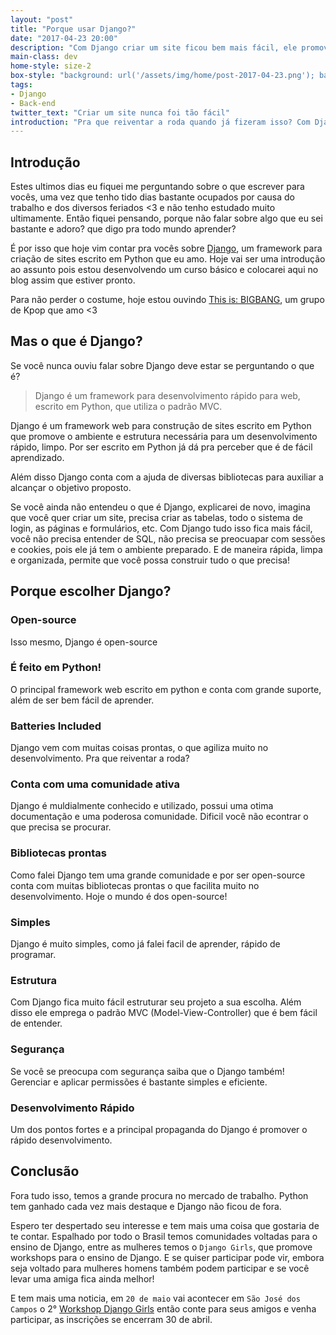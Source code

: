 ```yaml
---
layout: "post"
title: "Porque usar Django?"
date: "2017-04-23 20:00"
description: "Com Django criar um site ficou bem mais fácil, ele promove o ambiente e estrutura necessária e tudo isso de graça!"
main-class: dev
home-style: size-2
box-style: "background: url('/assets/img/home/post-2017-04-23.png'); background-color: #092E20; background-repeat: no-repeat; background-size: contain; background-position: center;"
tags:
- Django
- Back-end
twitter_text: "Criar um site nunca foi tão fácil"
introduction: "Pra que reiventar a roda quando já fizeram isso? Com Django criar sites nunca foi tão facil!"
---
```


## Introdução

Estes ultimos dias eu fiquei me perguntando sobre o que escrever para vocês, uma vez que
tenho tido dias bastante ocupados por causa do trabalho e dos diversos feriados <3
e não tenho estudado muito ultimamente. Então fiquei pensando, porque não falar sobre
algo que eu sei bastante e adoro? que digo pra todo mundo aprender?

É por isso que hoje vim contar pra vocês sobre [Django](https://www.djangoproject.com/), um framework para criação de
sites escrito em Python que eu amo. Hoje vai ser uma introdução ao assunto pois estou
desenvolvendo um curso básico e colocarei aqui no blog assim que estiver pronto.

Para não perder o costume, hoje estou ouvindo [This is: BIGBANG](https://open.spotify.com/user/spotify/playlist/37i9dQZF1DWVw3oyaj4jsN), um
grupo de Kpop que amo <3


## Mas o que é Django?

Se você nunca ouviu falar sobre Django deve estar se perguntando o que é?

> Django é um framework para desenvolvimento rápido para web, escrito em Python, que utiliza o padrão MVC.

Django é um framework web para construção de sites escrito em Python que promove o ambiente e estrutura
necessária para um desenvolvimento rápido, limpo. Por ser escrito em Python já dá pra perceber
que é de fácil aprendizado.

Além disso Django conta com a ajuda de diversas bibliotecas para auxiliar a alcançar o objetivo proposto.

Se você ainda não entendeu o que é Django, explicarei de novo, imagina que você quer criar um site, precisa criar as tabelas, todo o sistema de login,
as páginas e formulários, etc. Com Django tudo isso fica mais fácil, você não precisa entender de SQL, não precisa se preocuapar
com sessões e cookies, pois ele já tem o ambiente preparado. E de maneira rápida, limpa e organizada, permite que você
possa construir tudo o que precisa!

## Porque escolher Django?

### Open-source
Isso mesmo, Django é open-source

### É feito em Python!
O principal framework web escrito em python e conta com grande suporte, além de ser bem fácil de aprender.

### Batteries Included
Django vem com muitas coisas prontas, o que agiliza muito no desenvolvimento. Pra que reiventar a roda?

### Conta com uma comunidade ativa
Django é muldialmente conhecido e utilizado, possui uma otima documentação e uma poderosa comunidade. Dificil você
não econtrar o que precisa se procurar.

### Bibliotecas prontas
Como falei Django tem uma grande comunidade e por ser open-source conta com muitas bibliotecas prontas
o que facilita muito no desenvolvimento. Hoje o mundo é dos open-source!

### Simples
Django é muito simples, como já falei facil de aprender, rápido de programar.

### Estrutura
Com Django fica muito fácil estruturar seu projeto a sua escolha. Além disso ele emprega
o padrão MVC (Model-View-Controller) que é bem fácil de entender.

### Segurança
Se você se preocupa com segurança saiba que o Django também! Gerenciar e aplicar permissões
é bastante simples e eficiente.

### Desenvolvimento Rápido
Um dos pontos fortes e a principal propaganda do Django é promover o rápido desenvolvimento.

## Conclusão
Fora tudo isso, temos a grande procura no mercado de trabalho. Python tem ganhado cada vez mais
destaque e Django não ficou de fora.

Espero ter despertado seu interesse e tem mais uma coisa que gostaria de te contar. Espalhado
por todo o Brasil temos comunidades voltadas para o ensino de Django, entre as mulheres temos o
`Django Girls`, que promove workshops para o ensino de Django. E se quiser participar pode vir,
embora seja voltado para mulheres homens também podem participar e se você levar uma amiga fica ainda melhor!

E tem mais uma noticia, em `20 de maio` vai acontecer em `São José dos Campos` o 2° [Workshop Django Girls](https://djangogirls.org/saojosedoscampos/)
então conte para seus amigos e venha participar, as inscrições se encerram 30 de abril.
